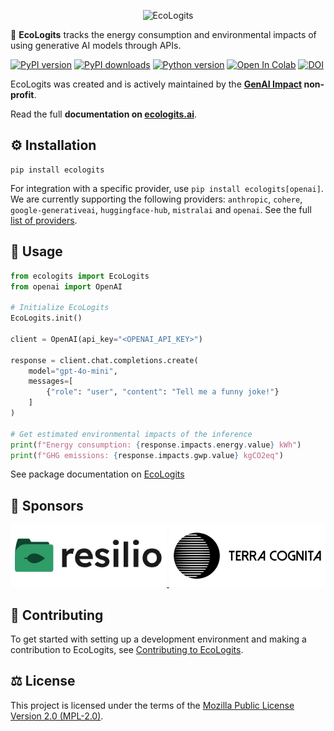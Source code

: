 <p align="center">
  <picture>
    <source media="(prefers-color-scheme: dark)" srcset="https://raw.githubusercontent.com/genai-impact/ecologits/main/docs/assets/logo_dark.png">
    <img alt="EcoLogits" src="https://raw.githubusercontent.com/genai-impact/ecologits/main/docs/assets/logo_light.png">
  </picture>
</p>

🌱 **EcoLogits** tracks the energy consumption and environmental impacts of using generative AI models through APIs.

[![PyPI version](https://img.shields.io/pypi/v/ecologits?color=00bf63)](https://pypi.org/project/ecologits/)
[![PyPI downloads](https://static.pepy.tech/badge/ecologits/month)](https://pepy.tech/projects/ecologits)
[![Python version](https://img.shields.io/pypi/pyversions/ecologits)](https://pypi.org/project/ecologits/)
[![Open In Colab](https://colab.research.google.com/assets/colab-badge.svg)](https://colab.research.google.com/drive/1VxrpJ5xuWZKQLsSN12kdqUqkppHRct3G?usp=sharing)
[![DOI](https://zenodo.org/badge/DOI/10.5281/zenodo.15132099.svg)](https://doi.org/10.5281/zenodo.15132099)


EcoLogits was created and is actively maintained by the **[GenAI Impact](https://genai-impact.org/) non-profit**. 

Read the full **documentation on [ecologits.ai](https://ecologits.ai/)**.


## ⚙️ Installation

```shell
pip install ecologits
```

For integration with a specific provider, use `pip install ecologits[openai]`. We are currently supporting the following providers: `anthropic`, `cohere`, `google-generativeai`, `huggingface-hub`, `mistralai` and `openai`. See the full [list of providers](https://ecologits.ai/latest/tutorial/providers/).

## 🚀 Usage

```python
from ecologits import EcoLogits
from openai import OpenAI

# Initialize EcoLogits
EcoLogits.init()

client = OpenAI(api_key="<OPENAI_API_KEY>")

response = client.chat.completions.create(
    model="gpt-4o-mini",
    messages=[
        {"role": "user", "content": "Tell me a funny joke!"}
    ]
)

# Get estimated environmental impacts of the inference
print(f"Energy consumption: {response.impacts.energy.value} kWh")
print(f"GHG emissions: {response.impacts.gwp.value} kgCO2eq")
```

See package documentation on [EcoLogits](https://ecologits.ai/)

## 💚 Sponsors


<a href="https://resilio-solutions.com/" target="_blank">
<img src="https://raw.githubusercontent.com/genai-impact/ecologits/main/docs/assets/sponsors/resilio.png" alt="Resilio" height="100" width="250">
</a>

<a href="https://www.terra-cognita.ai/" target="_blank">
<img src="https://raw.githubusercontent.com/genai-impact/ecologits/main/docs/assets/sponsors/terra_cognita.png" alt="Terra Cognita" height="100" width="250">
</a>


## 💪 Contributing

To get started with setting up a development environment and making a contribution to EcoLogits, see [Contributing to EcoLogits](https://ecologits.ai/latest/contributing/).

## ⚖️ License

This project is licensed under the terms of the [Mozilla Public License Version 2.0 (MPL-2.0)](https://www.mozilla.org/en-US/MPL/2.0/).
